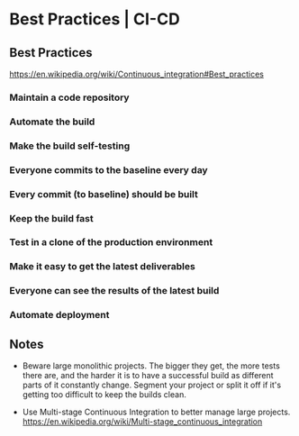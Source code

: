 # Best Practices | CI-CD

## Best Practices

https://en.wikipedia.org/wiki/Continuous_integration#Best_practices

### Maintain a code repository

### Automate the build

### Make the build self-testing

### Everyone commits to the baseline every day

### Every commit (to baseline) should be built

### Keep the build fast

### Test in a clone of the production environment

### Make it easy to get the latest deliverables

### Everyone can see the results of the latest build

### Automate deployment

## Notes

 * Beware large monolithic projects. The bigger they get, the more tests there are, and the harder it is to have a successful build as different parts of it constantly change. Segment your project or split it off if it's getting too difficult to keep the builds clean.

 * Use Multi-stage Continuous Integration to better manage large projects. https://en.wikipedia.org/wiki/Multi-stage_continuous_integration
